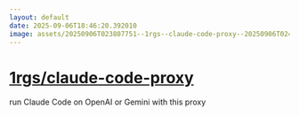 ```yaml
---
layout: default
date: 2025-09-06T18:46:20.392010
image: assets/20250906T023807751--1rgs--claude-code-proxy--20250906T024002641--cropped.png
---
```


# [1rgs/claude-code-proxy](https://github.com/1rgs/claude-code-proxy)

run Claude Code on OpenAI or Gemini with this proxy
